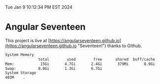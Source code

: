 Tue Jan  9 10:12:34 PM EST 2024

# Angular Seventeen


This project is live at [https://angularseventeen.github.io](https://angularseventeen.github.io "Seventeen!") thanks to Github.

```bash
System Memory
               total        used        free      shared  buff/cache   available
Mem:            15Gi       4.7Gi       2.4Gi       379Mi       8.9Gi        10Gi
Swap:          8.0Gi       1.3Gi       6.7Gi
System Storage
403M	.
